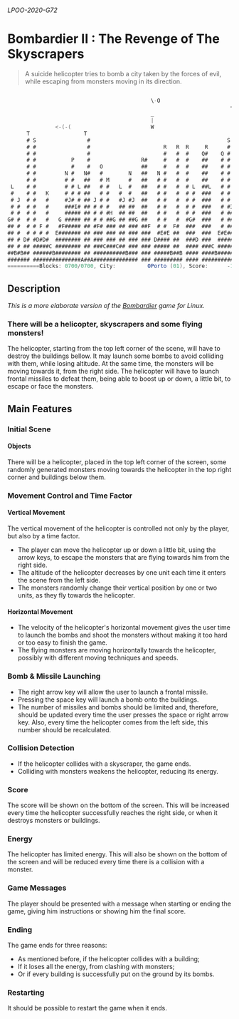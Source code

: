 <link href="https://fonts.googleapis.com/css2?family=Roboto+Slab:wght@700&display=swap" rel="stylesheet">

###### LPOO-2020-G72

# Bombardier II : The Revenge of The Skyscrapers

> A suicide helicopter tries to bomb a city taken by the forces of evil, while escaping from monsters moving in its direction.

```java

                                             \-O
                                                                      <-/-{
                                             _
                                             |
               <-(-(                         W
      T                 T                                               T
      # S                #                                           S  #
      # #                #                       R   R  R     R      #  #
      # #                #                       #   #  #    Q#    Q #  #    Q
      # #           P    #                R#     #   #  #    ##    # #  #    #
      # #           #    #   O            ##     #   #  #    ##    # #  #    #
      # #         N #   N#   #        N   ##   N #   #  #    ##    # #  #    # N
      # #         # #   ##   # M      #   ##   # #   #  #    ##    # # M#    # #
 L    # #         # # L ##   # #   L  #   ##   # #   #  # L  ##L   # # ##    # #
 #    # #   K     # # # ##   # #   #  #   ##   # #   #  # #  ###   # # ## K  # #
 # J  # #   #     #J# # ## J # #   #J #J  ##   # #   #  # #  ###   # # ## #  # #
 # #  # #   #     ###I# ## # # #   ## ##  ##   # #   #  # #  ###   # #I## #  # #
 # #  # #   #     ##### ## # # #H  ## ##  ##   # #   #  # #  ###   # #### #  # #
G# #  # #   #   G ##### ## # # ##G ## ##G ##   # #   #  #G#  ###   # #### #  # #
## #  # # F #   #F##### ## #F# ### ## ### ##F  # #  F#  ###  ###   # ####F#FF# #
## #  # # # #  E####### ## ### ### ## ### ###  #E#E ##  ###  ###  E#E######### #
## # D# #D#D#  ######## ## ### ### ## ### ### D#### ##  ###D ###  ############ #
## # ## #####C ######## ## ###C###C## ### ### ##### ##  #### ###C ############ #
##B#B## ######B######## ## ##########B### ### #####B##B #### ####B############ #
####### ###############A##A############## ### ######### #### ################# #
==========Blocks: 0700/0700, City:          OPorto (01), Score:      -1=========
```

## Description

*This is a more elaborate version of the [Bombardier](https://www.uvlist.net/game-187836-bombardier) game for Linux.*

### There will be a helicopter, skyscrapers and some flying monsters!

The helicopter, starting from the top left corner of the scene, will have to destroy the buildings bellow. It may launch some bombs to avoid colliding with them, while losing altitude. At the same time, the monsters will be moving towards it, from the right side. The helicopter will have to launch frontal missiles to defeat them, being able to boost up or down, a little bit, to escape or face the monsters.

## Main Features

### Initial Scene

#### Objects
There will be a helicopter, placed in the top left corner of the screen, some randomly generated monsters moving towards the helicopter in the top right corner and buildings below them.

### Movement Control and Time Factor

#### Vertical Movement
The vertical movement of the helicopter is controlled not only by the player, but also by a time factor.
- The player can move the helicopter up or down a little bit, using the arrow keys, to escape the monsters that are flying towards him from the right side.
- The altitude of the helicopter decreases by one unit each time it enters the scene from the left side.
- The monsters randomly change their vertical position by one or two units, as they fly towards the helicopter.

#### Horizontal Movement
- The velocity of the helicopter's horizontal movement gives the user time to launch the bombs and shoot the monsters without making it too hard or too easy to finish the game.
- The flying monsters are moving horizontally towards the helicopter, possibly with different moving techniques and speeds.

### Bomb & Missile Launching
- The right arrow key will allow the user to launch a frontal missile.
- Pressing the space key will launch a bomb onto the buildings.
- The number of missiles and bombs should be limited and, therefore, should be updated every time the user presses the space or right arrow key. Also, every time the helicopter comes from the left side, this number should be recalculated.

### Collision Detection
- If the helicopter collides with a skyscraper, the game ends.
- Colliding with monsters weakens the helicopter, reducing its energy.

### Score
The score will be shown on the bottom of the screen. This will be increased every time the helicopter successfully reaches the right side, or when it destroys monsters or buildings.

### Energy
The helicopter has limited energy. This will also be shown on the bottom of the screen and will be reduced every time there is a collision with a monster.

### Game Messages
The player should be presented with a message when starting or ending the game, giving him instructions or showing him the final score.

### Ending
The game ends for three reasons:
- As mentioned before, if the helicopter collides with a building;
- If it loses all the energy, from clashing with monsters;
- Or if every building is successfully put on the ground by its bombs.

### Restarting
It should be possible to restart the game when it ends.